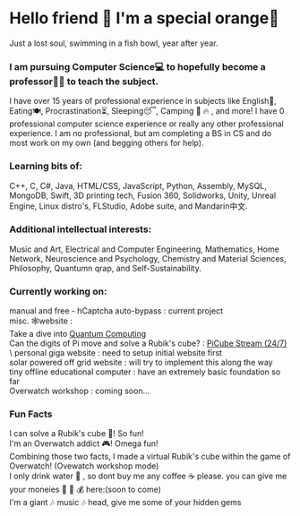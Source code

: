 # Hello friend 👋 I'm a special orange🍊 
Just a lost soul, swimming in a fish bowl, year after year.

### I am pursuing Computer Science💻 to hopefully become a professor👨‍🏫 to teach the subject. 
I have over 15 years of professional experience in subjects like English🏁, Eating🍽, Procrastination⏳, Sleeping😴, Camping :evergreen_tree: :fire: , and more! I have 0 professional computer science experience or really any other professional experience. I am no professional, but am completing a BS in CS and do most work on my own (and begging others for help). 
### Learning bits of: 
C++, C, C#, Java,  HTML/CSS, JavaScript, Python, Assembly, MySQL, MongoDB, Swift, 3D printing tech, Fusion 360, Solidworks, Unity, Unreal Engine, Linux distro's, FLStudio, Adobe suite, and Mandarin中文.
### Additional intellectual interests: 
Music and Art, Electrical and Computer Engineering, Mathematics, Home Network, Neuroscience and Psychology, Chemistry and Material Sciences, Philosophy, Quantumn qrap, and Self-Sustainability. 
### Currently working on: 
manual and free - hCaptcha auto-bypass : current project \
misc. :spider_web:website : \
Take a dive into [Quantum Computing](https://f078c5fa-37d6-4a6e-bb4d-5caf75a059c7-00-1fjb057zg9hkm.global.replit.dev/) \
Can the digits of Pi move and solve a Rubik's cube? : [PiCube Stream (24/7)]([https://suborange.github.io/pi_rubiks_cube/](https://www.twitch.tv/solvingsequence)) \
personal giga website : need to setup initial website first \
solar powered off grid website : will try to implement this along the way \
tiny offline educational computer : have an extremely basic foundation so far \
Overwatch workshop : coming soon...


### Fun Facts 
I can solve a Rubik's cube :ice_cube:! So fun!\
I'm an Overwatch addict :video_game:! Omega fun!\
Combining those two facts, I made a virtual Rubik's cube within the game of Overwatch! (Ovewatch workshop mode)\
I only drink water :potable_water: , so dont buy me any coffee :coffee: please. you can give me your moneies :money_mouth_face: :money_with_wings: :moneybag: here:(soon to come)\
I'm a giant :notes: music :notes: head, give me some of your hidden gems 
<!--
**suborange/suborange** is a ✨ _special_ ✨ repository because its `README.md` (this file) appears on your GitHub profile.

Here are some ideas to get you started:

- 🔭 I’m currently working on ...
- 🌱 I’m currently learning ...
- 👯 I’m looking to collaborate on ...
- 🤔 I’m looking for help with ...
- 💬 Ask me about ...
- 📫 How to reach me: ...
- 😄 Pronouns: ...
- ⚡ Fun fact: ...
-->
